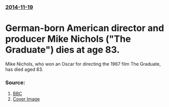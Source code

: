 ### [2014-11-19](/news/2014/11/19/index.md)

# German-born American director and producer Mike Nichols ("The Graduate") dies at age 83. 

Mike Nichols, who won an Oscar for directing the 1967 film The Graduate, has died aged 83.


### Source:

1. [BBC](http://www.bbc.com/news/entertainment-arts-30129848)
1. [Cover Image](http://ichef.bbci.co.uk/news/1024/media/images/79151000/jpg/_79151356_79146381.jpg)
